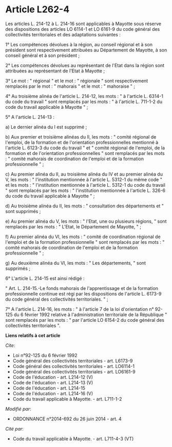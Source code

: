 # Article L262-4

Les articles L. 214-12 à L. 214-16 sont applicables à Mayotte sous réserve des dispositions des articles LO 6114-1 et LO
6161-9 du code général des collectivités territoriales et des adaptations suivantes : 

1° Les compétences dévolues à la région, au conseil régional et à son président sont respectivement attribuées au Département
de Mayotte, à son conseil général et à son président ; 

2° Les compétences dévolues au représentant de l'Etat dans la région sont attribuées au représentant de l'Etat à Mayotte ; 

3° Le mot : " régional " et le mot : " régionale " sont respectivement remplacés par le mot : " mahorais " et le mot : "
mahoraise " ; 

4° Au troisième alinéa de l'article L. 214-12, les mots : " à l'article L. 6314-1 du code du travail " sont remplacés par les
mots : " à l'article L. 711-1-2 du code du travail applicable à Mayotte " ; 

5° A l'article L. 214-13 : 

a) Le dernier alinéa du I est supprimé ; 

b) Aux premier et troisième alinéas du II, les mots : " comité régional de l'emploi, de la formation et de l'orientation
professionnelles mentionné à l'article L. 6123-3 du code du travail " et " comité régional de l'emploi, de la formation et de
l'orientation professionnelles " sont remplacés par les mots : " comité mahorais de coordination de l'emploi et de la
formation professionnelle " ; 

c) Au premier alinéa du II, au troisième alinéa du IV et au premier alinéa du V, les mots : " l'institution mentionnée à
l'article L. 5312-1 du même code " et les mots : " l'institution mentionnée à l'article L. 5312-1 du code du travail " sont
remplacés par les mots : " l'institution mentionnée à l'article L. 326-6 du code du travail applicable à Mayotte " ; 

d) Au troisième alinéa du II, les mots : " consultation des départements et " sont supprimés ; 

e) Au premier alinéa du V, les mots : " l'Etat, une ou plusieurs régions, " sont remplacés par les mots : " L'Etat, le
Département de Mayotte, " ; 

f) Au premier alinéa du VI, les mots : " comité de coordination régional de l'emploi et de la formation professionnelle "
sont remplacés par les mots : " comité mahorais de coordination de l'emploi et de la formation professionnelle " ; 

g) Au deuxième alinéa du VI, les mots : " Les départements, " sont supprimés ; 

6° L'article L. 214-15 est ainsi rédigé : 

" Art. L. 214-15.-Le fonds mahorais de l'apprentissage et de la formation professionnelle continue est régi par les
dispositions de l'article L. 6173-9 du code général des collectivités territoriales. " ; 

7° A l'article L. 214-16, les mots : " à l'article 7 de la loi d'orientation n° 92-125 du 6 février 1992 relative à
l'administration territoriale de la République " sont remplacés par les mots : " par l'article LO 6154-2 du code général des
collectivités territoriales ".

**Liens relatifs à cet article**

_Cite_:

  - Loi n°92-125 du 6 février 1992
  - Code général des collectivités territoriales - art. L6173-9
  - Code général des collectivités territoriales - art. LO6114-1
  - Code général des collectivités territoriales - art. LO6161-9
  - Code de l'éducation - art. L214-12 (V)
  - Code de l'éducation - art. L214-13 (V)
  - Code de l'éducation - art. L214-15
  - Code de l'éducation - art. L214-16 (V)
  - Code du travail applicable à Mayotte. - art. L711-1-2

_Modifié par_:

  - ORDONNANCE n°2014-692 du 26 juin 2014 - art. 4

_Cité par_:

  - Code du travail applicable à Mayotte. - art. L711-4-3 (VT)
